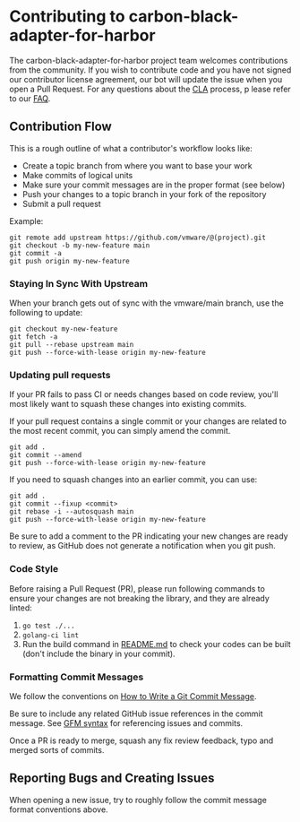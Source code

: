 # Contributing to carbon-black-adapter-for-harbor

The carbon-black-adapter-for-harbor project team welcomes contributions from the community. If you wish to contribute 
code and you have not signed our contributor license agreement, our bot will update the issue when you open 
a Pull Request. For any questions about the [CLA](https://cla.vmware.com/cla/1/preview) process, p
lease refer to our [FAQ](https://cla.vmware.com/faq).

## Contribution Flow

This is a rough outline of what a contributor's workflow looks like:

- Create a topic branch from where you want to base your work
- Make commits of logical units
- Make sure your commit messages are in the proper format (see below)
- Push your changes to a topic branch in your fork of the repository
- Submit a pull request

Example:

``` shell
git remote add upstream https://github.com/vmware/@(project).git
git checkout -b my-new-feature main
git commit -a
git push origin my-new-feature
```

### Staying In Sync With Upstream

When your branch gets out of sync with the vmware/main branch, use the following to update:

``` shell
git checkout my-new-feature
git fetch -a
git pull --rebase upstream main
git push --force-with-lease origin my-new-feature
```

### Updating pull requests

If your PR fails to pass CI or needs changes based on code review, you'll most likely want to squash these changes into
existing commits.

If your pull request contains a single commit or your changes are related to the most recent commit, you can simply
amend the commit.

``` shell
git add .
git commit --amend
git push --force-with-lease origin my-new-feature
```

If you need to squash changes into an earlier commit, you can use:

``` shell
git add .
git commit --fixup <commit>
git rebase -i --autosquash main
git push --force-with-lease origin my-new-feature
```

Be sure to add a comment to the PR indicating your new changes are ready to review, as GitHub does not generate a
notification when you git push.

### Code Style

Before raising a Pull Request (PR), please run following commands to ensure your changes are not breaking the library, 
and they are already linted:

1. `go test ./...`
2. `golang-ci lint`
3. Run the build command in [README.md](README.md) to check your codes can be built (don't include the binary in your 
commit).

### Formatting Commit Messages

We follow the conventions on [How to Write a Git Commit Message](http://chris.beams.io/posts/git-commit/).

Be sure to include any related GitHub issue references in the commit message.  See
[GFM syntax](https://guides.github.com/features/mastering-markdown/#GitHub-flavored-markdown) for referencing issues
and commits.

Once a PR is ready to merge, squash any fix review feedback, typo and merged sorts of commits.

## Reporting Bugs and Creating Issues

When opening a new issue, try to roughly follow the commit message format conventions above.
